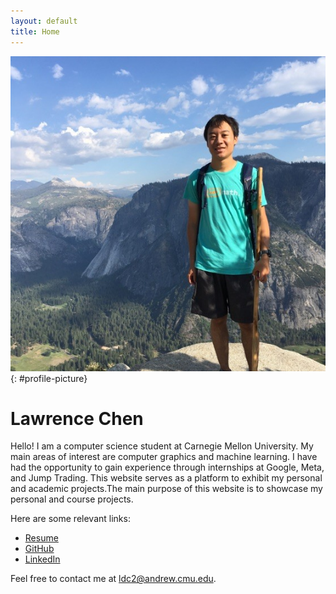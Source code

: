 ```yaml
---
layout: default
title: Home
---
```


![](assets/images/lawrence.jpg){: #profile-picture}
# Lawrence Chen
Hello! I am a computer science student at Carnegie Mellon University. My main areas of interest are computer graphics and machine learning. I have had the opportunity to gain experience through internships at Google, Meta, and Jump Trading. This website serves as a platform to exhibit my personal and academic projects.The main purpose of this website is to showcase my personal and course projects.

Here are some relevant links:
- [Resume](assets/images/LawrenceChenResume.pdf)
- [GitHub](https://github.com/ldcWV)
- [LinkedIn](https://www.linkedin.com/in/lawrence-chen-6ab742158/)

Feel free to contact me at ldc2@andrew.cmu.edu.
